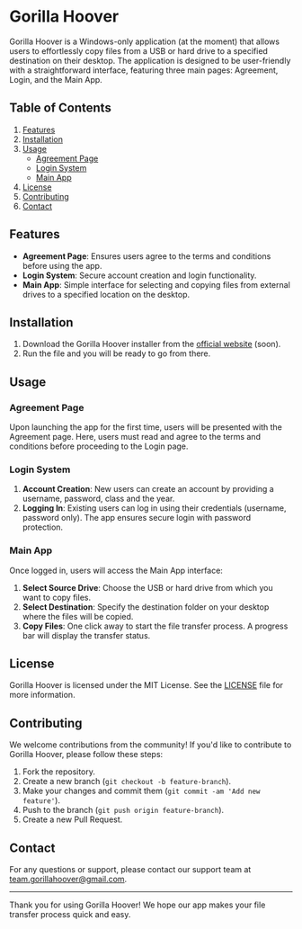 # Gorilla Hoover

Gorilla Hoover is a Windows-only application (at the moment) that allows users to effortlessly copy files from a USB or hard drive to a specified destination on their desktop. The application is designed to be user-friendly with a straightforward interface, featuring three main pages: Agreement, Login, and the Main App.

## Table of Contents

1. [Features](#features)
2. [Installation](#installation)
3. [Usage](#usage)
   - [Agreement Page](#agreement-page)
   - [Login System](#login-system)
   - [Main App](#main-app)
4. [License](#license)
5. [Contributing](#contributing)
6. [Contact](#contact)

## Features

- **Agreement Page**: Ensures users agree to the terms and conditions before using the app.
- **Login System**: Secure account creation and login functionality.
- **Main App**: Simple interface for selecting and copying files from external drives to a specified location on the desktop.

## Installation

1. Download the Gorilla Hoover installer from the [official website](#) (soon).
2. Run the file and you will be ready to go from there.

## Usage

### Agreement Page

Upon launching the app for the first time, users will be presented with the Agreement page. Here, users must read and agree to the terms and conditions before proceeding to the Login page.

### Login System

1. **Account Creation**: New users can create an account by providing a username, password, class and the year.
2. **Logging In**: Existing users can log in using their credentials (username, password only). The app ensures secure login with password protection.

### Main App

Once logged in, users will access the Main App interface:

1. **Select Source Drive**: Choose the USB or hard drive from which you want to copy files.
2. **Select Destination**: Specify the destination folder on your desktop where the files will be copied.
3. **Copy Files**: One click away to start the file transfer process. A progress bar will display the transfer status.

## License

Gorilla Hoover is licensed under the MIT License. See the [LICENSE](LICENSE) file for more information.

## Contributing

We welcome contributions from the community! If you'd like to contribute to Gorilla Hoover, please follow these steps:

1. Fork the repository.
2. Create a new branch (`git checkout -b feature-branch`).
3. Make your changes and commit them (`git commit -am 'Add new feature'`).
4. Push to the branch (`git push origin feature-branch`).
5. Create a new Pull Request.

## Contact

For any questions or support, please contact our support team at [team.gorillahoover@gmail.com](mailto:team.gorillahoover@gmail.com).

---

Thank you for using Gorilla Hoover! We hope our app makes your file transfer process quick and easy.
